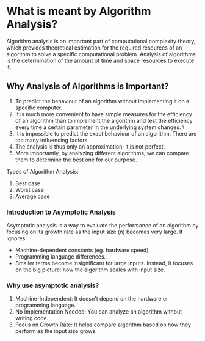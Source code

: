 # What is meant by Algorithm Analysis?
Algorithm analysis is an important part of computational complexity theory, which provides theoretical estimation for the required resources of an algorithm to solve a specific computational problem. Analysis of algorithms is the determination of the amount of time and space resources to execute it.

## Why Analysis of Algorithms is Important?
1. To predict the behaviour of an algorithm without implementing it on a specific computer.
2. It is much more convenient to have simple measures for the efficiency of an algorithm than to implement the algorithm and test the efficiency every time a certain parameter in the underlying system changes. \
3. It is impossible to predict the exact behaviour of an algorithm. There are too many influencing factors.
4. The analysis is thus only an approximation; it is not perfect.
5. More importantly, by analyzing different algorithms, we can compare them to determine the best one for our purpose.

Types of Algorithm Analysis:
1. Best case
2. Worst case
3. Average case

### Introduction to Asymptotic Analysis
Asymptotic analysis is a way to evaluate the performance of an algorithm by focusing on its growth rate as the input size (n) becomes very large. It ignores:
- Machine-dependent constants (eg. hardware speed).
- Programming language differences.
- Smaller terms become insignificant for large inputs.
Instead, it focuses on the big picture: how the algorithm scales with input size.

### Why use asymptotic analysis?
1. Machine-Independent: It doesn't depend on the hardware or programming language.
2. No Implementation Needed: You can analyze an algorithm without writing code.
3. Focus on Growth Rate: It helps compare algorithm based on how they perform as the input size grows.